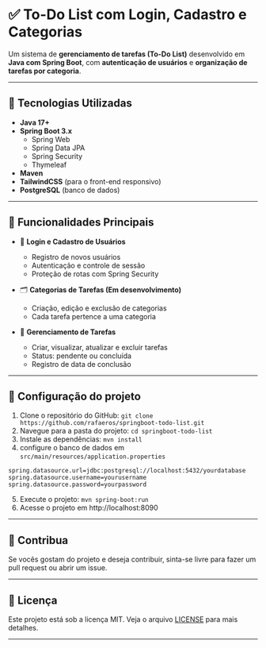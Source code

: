# ✅ To-Do List com Login, Cadastro e Categorias

Um sistema de **gerenciamento de tarefas (To-Do List)** desenvolvido em **Java com Spring Boot**, com **autenticação de usuários** e **organização de tarefas por categoria**.

---

## 🚀 Tecnologias Utilizadas

- **Java 17+**
- **Spring Boot 3.x**
  - Spring Web
  - Spring Data JPA
  - Spring Security
  - Thymeleaf
- **Maven**
- **TailwindCSS** (para o front-end responsivo)
- **PostgreSQL** (banco de dados)
---

## 🧩 Funcionalidades Principais

- 🔐 **Login e Cadastro de Usuários**
  - Registro de novos usuários
  - Autenticação e controle de sessão
  - Proteção de rotas com Spring Security

- 🗂️ **Categorias de Tarefas (Em desenvolvimento)**
  - Criação, edição e exclusão de categorias
  - Cada tarefa pertence a uma categoria

- 📝 **Gerenciamento de Tarefas**
  - Criar, visualizar, atualizar e excluir tarefas
  - Status: pendente ou concluída
  - Registro de data de conclusão

---

## 🚀 Configuração do projeto

1. Clone o repositório do GitHub: `git clone https://github.com/rafaeros/springboot-todo-list.git`
2. Navegue para a pasta do projeto: `cd springboot-todo-list`
3. Instale as dependências: `mvn install`
4. configure o banco de dados em `src/main/resources/application.properties`
  ```properties
  spring.datasource.url=jdbc:postgresql://localhost:5432/yourdatabase
  spring.datasource.username=yourusername
  spring.datasource.password=yourpassword
  ```
5. Execute o projeto: `mvn spring-boot:run`
6. Acesse o projeto em http://localhost:8090

---

## 📝 Contribua

Se vocês gostam do projeto e deseja contribuir, sinta-se livre para fazer um pull request ou abrir um issue.

---

## 📜 Licença

Este projeto está sob a licença MIT. Veja o arquivo [LICENSE](https://github.com/Rafaeros/springboot-todo-list/blob/main/LICENSE) para mais detalhes.


---
